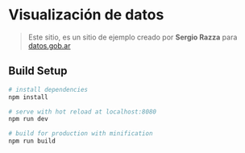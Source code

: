 # Visualización de datos

> Este sitio, es un sitio de ejemplo creado por **Sergio Razza** para [datos.gob.ar](http://datos.gob.ar/)

## Build Setup

``` bash
# install dependencies
npm install

# serve with hot reload at localhost:8080
npm run dev

# build for production with minification
npm run build
```
